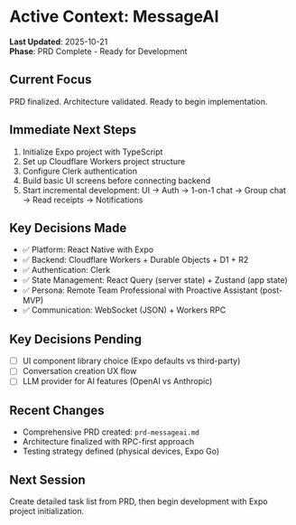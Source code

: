 # Active Context: MessageAI

**Last Updated**: 2025-10-21  
**Phase**: PRD Complete - Ready for Development

## Current Focus
PRD finalized. Architecture validated. Ready to begin implementation.

## Immediate Next Steps
1. Initialize Expo project with TypeScript
2. Set up Cloudflare Workers project structure
3. Configure Clerk authentication
4. Build basic UI screens before connecting backend
5. Start incremental development: UI → Auth → 1-on-1 chat → Group chat → Read receipts → Notifications

## Key Decisions Made
- ✅ Platform: React Native with Expo
- ✅ Backend: Cloudflare Workers + Durable Objects + D1 + R2
- ✅ Authentication: Clerk
- ✅ State Management: React Query (server state) + Zustand (app state)
- ✅ Persona: Remote Team Professional with Proactive Assistant (post-MVP)
- ✅ Communication: WebSocket (JSON) + Workers RPC

## Key Decisions Pending
- [ ] UI component library choice (Expo defaults vs third-party)
- [ ] Conversation creation UX flow
- [ ] LLM provider for AI features (OpenAI vs Anthropic)

## Recent Changes
- Comprehensive PRD created: `prd-messageai.md`
- Architecture finalized with RPC-first approach
- Testing strategy defined (physical devices, Expo Go)

## Next Session
Create detailed task list from PRD, then begin development with Expo project initialization.
